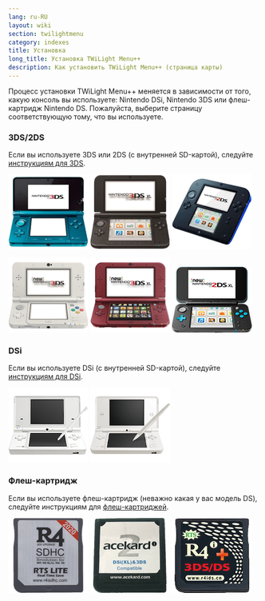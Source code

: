```yaml
---
lang: ru-RU
layout: wiki
section: twilightmenu
category: indexes
title: Установка
long_title: Установка TWiLight Menu++
description: Как установить TWiLight Menu++ (страница карты)
---
```


Процесс установки TWiLight Menu++ меняется в зависимости от того, какую консоль вы используете: Nintendo DSi, Nintendo 3DS или флеш-картридж Nintendo DS. Пожалуйста, выберите страницу соответствующую тому, что вы используете.

### 3DS/2DS
Если вы используете 3DS или 2DS (с внутренней SD-картой), следуйте [инструкциям для 3DS](installing-3ds).

[![Nintendo 3DS](/assets/images/consoles/old3ds.png)](installing-3ds) [![Nintendo 3DS XL](/assets/images/consoles/old3dsxl.png)](installing-3ds) [![Nintendo 2DS](/assets/images/consoles/2ds.png)](installing-3ds)

[![New Nintendo 3DS](/assets/images/consoles/new3ds.png)](installing-3ds) [![New Nintendo 3DS XL](/assets/images/consoles/new3dsxl.png)](installing-3ds) [![New Nintendo 2DS XL](/assets/images/consoles/new2dsxl.png)](installing-3ds)

### DSi
Если вы используете DSi (с внутренней SD-картой), следуйте [инструкциям для DSi](installing-dsi).

[![Nintendo DSi](/assets/images/consoles/dsi.png)](installing-dsi) [![Nintendo DSi XL](/assets/images/consoles/dsixl.png)](installing-dsi)

### Флеш-картридж
Если вы используете флеш-картридж (неважно какая у вас модель DS), следуйте инструкциям для [флеш-картриджей](installing-flashcard).

[![Флэш-картридж r4isdhc.com](/assets/images/consoles/r4isdhc.com.png)](installing-flashcard) [![Флеш-картридж Acekard2i](/assets/images/consoles/acekard2i.png)](installing-flashcard) [![Флеш-картридж R4i Gold 3DS Plus](/assets/images/consoles/r4igold3dsplus.png)](installing-flashcard)
